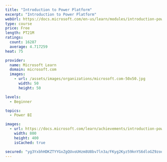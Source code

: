 ```yaml
---
title: "Introduction to Power Platform"
excerpt: "Introduction to Power Platform"
webUrl: https://docs.microsoft.com/en-us/learn/modules/introduction-power-platform/
type: course
price: Free
length: PT21M
ratings:
  count: 16287
  average: 4.717259
heat: 75

provider:
  name: Microsoft Learn
  domain: microsoft.com
  images:
    - url: /assets/images/organizations/microsoft.com-50x50.jpg
      width: 50
      height: 50

levels:
  - Beginner

topics:
  - Power BI

images:
  - url: https://docs.microsoft.com/learn/achievements/introduction-power-platform-social.png
    width: 800
    height: 400
    isCached: true

secured: "yg3YxbhHDKZTYYGxZgQUvoUHzm8U8bv7ln3a/FKyg2Kyz59knYS6dloGZ9zoqMIakmO8c4UpIMIUTOSGlJYQui5TywENY40p8BcBfxbkNyWdXE8z6frFBohs4hBgGCH1lf5JwvPmqRmZZ+x328XAZOVS1gGRcaMt6p/htH01+98Zz2LgMDUA6KldqgyCE66ZSgxGcYaaRu8XHmIY5vvB4ZdKKo6Fl3Kkq30sTEFBL/XQpo84k+8lKR66RlyxhYJMCe8xH5Az5cUCGfsrOAK5xZlYWK+3OZNUQpNwJnUMF5F6r8e21FhEKxsHvAui2XulctQVcEVcDE6p34ssNbnudKYiuhGI/kPsWGR0RFNYgu8f57IetBLEag8dE+TCMlxZlAwLazQSYzNip3/ODgRsBaY51Lf7cnO4Nrrq5JQxlJaf3zMQVKxuF1gOnNX/TeKF;t6s3QZ1A8SuyhCpv9cmNkA=="
---
```


